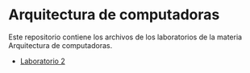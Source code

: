 # Arquitectura de computadoras   
    
Este repositorio contiene los archivos de los laboratorios de la materia Arquitectura de computadoras.  

* [Laboratorio 2](https://github.com/NNieto25/AC_00199019/tree/master/Tarea%20Laboratorio%202)